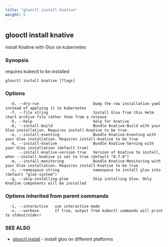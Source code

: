 ```yaml
---
title: "glooctl install knative"
weight: 5
---
```

## glooctl install knative

install Knative with Gloo on kubernetes

### Synopsis

requires kubectl to be installed

```
glooctl install knative [flags]
```

### Options

```
  -d, --dry-run                        Dump the raw installation yaml instead of applying it to kubernetes
  -f, --file string                    Install Gloo from this Helm chart archive file rather than from a release
  -h, --help                           help for knative
  -b, --install-build                  Bundle Knative-Build with your Gloo installation. Requires install-knative to be true
  -e, --install-eventing               Bundle Knative-Eventing with your Gloo installation. Requires install-knative to be true
  -k, --install-knative                Bundle Knative-Serving with your Gloo installation (default true)
      --install-knative-version true   Version of Knative to install, when --install-knative is set to true (default "0.7.0")
  -m, --install-monitoring             Bundle Knative-Monitoring with your Gloo installation. Requires install-knative to be true
  -n, --namespace string               namespace to install gloo into (default "gloo-system")
  -g, --skip-installing-gloo           Skip installing Gloo. Only Knative components will be installed
```

### Options inherited from parent commands

```
  -i, --interactive   use interactive mode
  -v, --verbose       If true, output from kubectl commands will print to stdout/stderr
```

### SEE ALSO

* [glooctl install](../glooctl_install)	 - install gloo on different platforms

